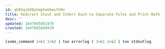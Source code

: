```yaml
---
id: qh85qi608yhmghekbmsth0n
title: Redirect Stout and Stderr Each to Separate Files and Print Both to the Screen
desc: ''
updated: 1647045881970
created: 1647045868939
---
```


```bash
(some_command 2>&1 1>&3 | tee errorlog ) 3>&1 1>&2 | tee stdoutlog
```
